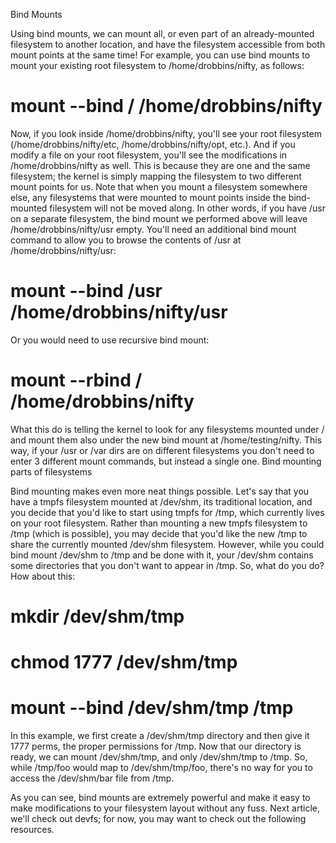  Bind Mounts

Using bind mounts, we can mount all, or even part of an already-mounted filesystem to another location, and have the filesystem accessible from both mount points at the same time! For example, you can use bind mounts to mount your existing root filesystem to /home/drobbins/nifty, as follows:

# mount --bind / /home/drobbins/nifty

Now, if you look inside /home/drobbins/nifty, you'll see your root filesystem (/home/drobbins/nifty/etc, /home/drobbins/nifty/opt, etc.). And if you modify a file on your root filesystem, you'll see the modifications in /home/drobbins/nifty as well. This is because they are one and the same filesystem; the kernel is simply mapping the filesystem to two different mount points for us. Note that when you mount a filesystem somewhere else, any filesystems that were mounted to mount points inside the bind-mounted filesystem will not be moved along. In other words, if you have /usr on a separate filesystem, the bind mount we performed above will leave /home/drobbins/nifty/usr empty. You'll need an additional bind mount command to allow you to browse the contents of /usr at /home/drobbins/nifty/usr:

# mount --bind /usr /home/drobbins/nifty/usr

Or you would need to use recursive bind mount:

# mount --rbind / /home/drobbins/nifty

What this do is telling the kernel to look for any filesystems mounted under / and mount them also under the new bind mount at /home/testing/nifty. This way, if your /usr or /var dirs are on different filesystems you don't need to enter 3 different mount commands, but instead a single one.
Bind mounting parts of filesystems

Bind mounting makes even more neat things possible. Let's say that you have a tmpfs filesystem mounted at /dev/shm, its traditional location, and you decide that you'd like to start using tmpfs for /tmp, which currently lives on your root filesystem. Rather than mounting a new tmpfs filesystem to /tmp (which is possible), you may decide that you'd like the new /tmp to share the currently mounted /dev/shm filesystem. However, while you could bind mount /dev/shm to /tmp and be done with it, your /dev/shm contains some directories that you don't want to appear in /tmp. So, what do you do? How about this:

# mkdir /dev/shm/tmp
# chmod 1777 /dev/shm/tmp
# mount --bind /dev/shm/tmp /tmp

In this example, we first create a /dev/shm/tmp directory and then give it 1777 perms, the proper permissions for /tmp. Now that our directory is ready, we can mount /dev/shm/tmp, and only /dev/shm/tmp to /tmp. So, while /tmp/foo would map to /dev/shm/tmp/foo, there's no way for you to access the /dev/shm/bar file from /tmp.

As you can see, bind mounts are extremely powerful and make it easy to make modifications to your filesystem layout without any fuss. Next article, we'll check out devfs; for now, you may want to check out the following resources. 
